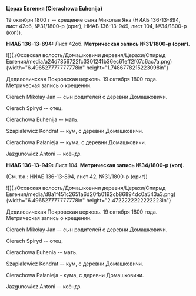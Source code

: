 **Церах Евгения (Cierachowa Euhenija)**

19 октября 1800 г -- крещение сына Миколая Яна (НИАБ 136-13-894, лист
42об, №31/1800-р (ориг), НИАБ 136-13-949, лист 104, №34/1800-р (коп)).

**НИАБ 136-13-894:** Лист 42об. **Метрическая запись №31/1800-р
(ориг).**

![](./Осовская волость/Домашковичи деревня/Церахи/Спирыд Евгения/media/a24d7856722fc3301241b36ec61eff2f07c6ac7a.png){width="6.496527777777778in"
height="1.7486778215223098in"}

Дедиловичская Покровская церковь. 19 октября 1800 года. Метрическая
запись о крещении.

Cierach Mikołay Jan -- сын родителей с деревни Домашковичи.

Cierach Spiryd -- отец.

Cierachowa Euhenija -- мать.

Szapialewicz Kondrat -- кум, с деревни Домашковичи.

Cierachowa Pałanieja -- кума, с деревни Домашковичи.

Jazgunowicz Antoni -- ксёндз.

**НИАБ 136-13-949:** Лист 104. **Метрическая запись №34/1800-р (коп).**

(См. тж.: НИАБ 136-13-894, лист 42, №31/1800-р (ориг))

![](./Осовская волость/Домашковичи деревня/Церахи/Спирыд Евгения/media/d8a1f451c2651a6d20fb0192cb86894dc0a543a3.png){width="6.496527777777778in"
height="2.4722222222222223in"}

Дедиловичская Покровская церковь. 19 октября 1800 года. Метрическая
запись о крещении.

Cierach Mikołay Jan -- сын родителей с деревни Домашковичи.

Cierach Spiryd -- отец.

Cierachowa Euhenia -- мать.

Szapialewicz Kondrat -- кум, с деревни Домашковичи.

Cierachowa Pałanieja - кума, с деревни Домашковичи.

Jazgunowicz Antoni -- ксёндз.
